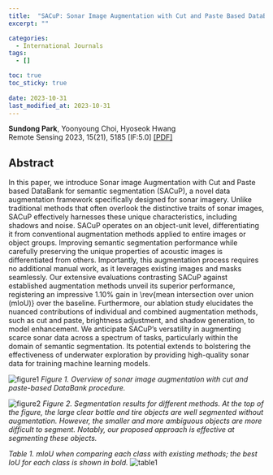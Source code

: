 ```yaml
---
title:  "SACuP: Sonar Image Augmentation with Cut and Paste Based DataBank for Semantic Segmentation"
excerpt: ""

categories:
  - International Journals
tags:
  - []

toc: true
toc_sticky: true
 
date: 2023-10-31
last_modified_at: 2023-10-31
---
```

**Sundong Park**, Yoonyoung Choi, Hyoseok Hwang  
Remote Sensing 2023, 15(21), 5185 [IF:5.0] [[PDF]](https://doi.org/10.3390/rs15215185)

## Abstract
In this paper, we introduce Sonar image Augmentation with Cut and Paste based DataBank for semantic segmentation (SACuP), a novel data augmentation framework specifically designed for sonar imagery.
Unlike traditional methods that often overlook the distinctive traits of sonar images, SACuP effectively harnesses these unique characteristics, including shadows and noise.
SACuP operates on an object-unit level, differentiating it from conventional augmentation methods applied to entire images or object groups.
Improving semantic segmentation performance while carefully preserving the unique properties of acoustic images is differentiated from others.
Importantly, this augmentation process requires no additional manual work, as it leverages existing images and masks seamlessly.
Our extensive evaluations contrasting SACuP against established augmentation methods unveil its superior performance, registering an impressive 1.10% gain in \rev{mean intersection over union (mIoU)} over the baseline.
Furthermore, our ablation study elucidates the nuanced contributions of individual and combined augmentation methods, such as cut and paste, brightness adjustment, and shadow generation, to model enhancement.
We anticipate SACuP’s versatility in augmenting scarce sonar data across a spectrum of tasks, particularly within the domain of semantic segmentation.
Its potential extends to bolstering the effectiveness of underwater exploration by providing high-quality sonar data for training machine learning models.

![figure1](https://github.com/sundongpark/sonar_image_save/assets/73617312/d709314e-9c9f-4c6e-82dc-77bf9cd4f1cc)
*Figure 1. Overview of sonar image augmentation with cut and paste-based DataBank procedure.*

![figure2](https://github.com/sundongpark/sonar_image_save/assets/73617312/9e86c3cf-fabe-40dc-9a7d-4356633cf0b7)
*Figure 2. Segmentation results for different methods. At the top of the figure, the large clear bottle and tire objects are well segmented without augmentation. However, the smaller and more ambiguous objects are more difficult to segment. Notably, our proposed approach is effective at segmenting these objects.*

*Table 1. mIoU when comparing each class with existing methods; the best IoU for each class is shown in bold.*
![table1](https://github.com/sundongpark/sonar_image_save/assets/73617312/84e84793-32f9-4987-9199-63a198ca09c0)
